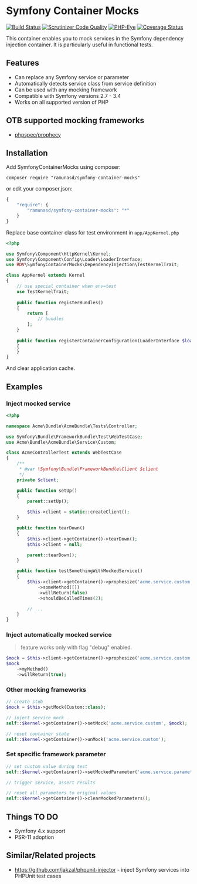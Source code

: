 ﻿# Symfony Container Mocks

[![Build Status](https://travis-ci.org/ramunasd/symfony-container-mocks.svg?branch=master)](https://travis-ci.org/ramunasd/symfony-container-mocks)
[![Scrutinizer Code Quality](https://scrutinizer-ci.com/g/ramunasd/symfony-container-mocks/badges/quality-score.png?b=master)](https://scrutinizer-ci.com/g/ramunasd/symfony-container-mocks/?branch=master)
[![PHP-Eye](https://php-eye.com/badge/ramunasd/symfony-container-mocks/tested.svg?style=flat)](https://php-eye.com/package/ramunasd/symfony-container-mocks)
[![Coverage Status](https://coveralls.io/repos/github/ramunasd/symfony-container-mocks/badge.svg?branch=coveralls)](https://coveralls.io/github/ramunasd/symfony-container-mocks?branch=coveralls)


This container enables you to mock services in the Symfony dependency
injection container. It is particularly useful in functional tests.

## Features

* Can replace any Symfony service or parameter
* Automatically detects service class from service definition
* Can be used with any mocking framework
* Compatible with Symfony versions 2.7 - 3.4
* Works on all supported version of PHP

## OTB supported mocking frameworks

 * [phpspec/prophecy](https://github.com/phpspec/prophecy)

## Installation

Add SymfonyContainerMocks using composer:

`composer require "ramunasd/symfony-container-mocks"`

or edit your composer.json:

```js
{
    "require": {
        "ramunasd/symfony-container-mocks": "*"
    }
}
```


Replace base container class for test environment in `app/AppKernel.php`

```php
<?php

use Symfony\Component\HttpKernel\Kernel;
use Symfony\Component\Config\Loader\LoaderInterface;
use RDV\SymfonyContainerMocks\DependencyInjection\TestKernelTrait;

class AppKernel extends Kernel
{
    // use special container when env=test
    use TestKernelTrait;
    
    public function registerBundles()
    {
        return [
            // bundles
        ];
    }
    
    public function registerContainerConfiguration(LoaderInterface $loader)
    {
    }
}
```

And clear application cache.


## Examples

### Inject mocked service

```php
<?php

namespace Acme\Bundle\AcmeBundle\Tests\Controller;

use Symfony\Bundle\FrameworkBundle\Test\WebTestCase;
use Acme\Bundle\AcmeBundle\Service\Custom;

class AcmeControllerTest extends WebTestCase
{
    /**
     * @var \Symfony\Bundle\FrameworkBundle\Client $client
     */
    private $client;

    public function setUp()
    {
        parent::setUp();

        $this->client = static::createClient();
    }

    public function tearDown()
    {
        $this->client->getContainer()->tearDown();
        $this->client = null;

        parent::tearDown();
    }

    public function testSomethingWithMockedService()
    {
        $this->client->getContainer()->prophesize('acme.service.custom', Custom::class)
            ->someMethod([])
            ->willReturn(false)
            ->shouldBeCalledTimes(2);

        // ...
    }
}
```

### Inject automatically mocked service

> feature works only with flag "debug" enabled.
 
```php
$mock = $this->client->getContainer()->prophesize('acme.service.custom');
$mock
    ->myMethod()
    ->willReturn(true);
```

### Other mocking frameworks

```php
// create stub
$mock = $this->getMock(Custom::class);

// inject service mock
self::$kernel->getContainer()->setMock('acme.service.custom', $mock);

// reset container state
self::$kernel->getContainer()->unMock('acme.service.custom');

```

### Set specific framework parameter

```php
// set custom value during test
self::$kernel->getContainer()->setMockedParameter('acme.service.parameter1', 'customValue1');

// trigger service, assert results

// reset all parameters to original values
self::$kernel->getContainer()->clearMockedParameters();
```


## Things TO DO

* Symfony 4.x support
* PSR-11 adoption


## Similar/Related projects

* https://github.com/jakzal/phpunit-injector - inject Symfony services into PHPUnit test cases

